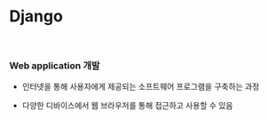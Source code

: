 # Django

<br>

### Web application 개발

- 인터넷을 통해 사용자에게 제공되는 소프트웨어 프로그램을 구축하는 과정

- 다양한 디바이스에서 웹 브라우저를 통해 접근하고 사용할 수 있음

<br>

###